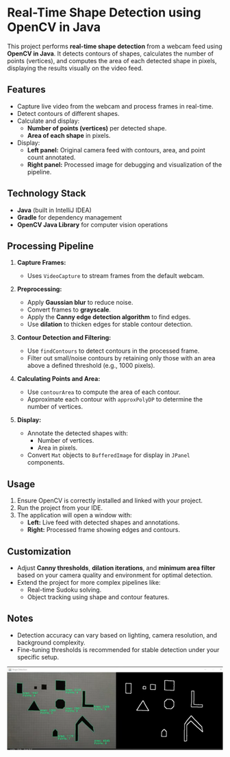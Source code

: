 # Real-Time Shape Detection using OpenCV in Java

This project performs **real-time shape detection** from a webcam feed using **OpenCV in Java**. It detects contours of shapes, calculates the number of points (vertices), and computes the area of each detected shape in pixels, displaying the results visually on the video feed.

## Features

- Capture live video from the webcam and process frames in real-time.
- Detect contours of different shapes.
- Calculate and display:
  - **Number of points (vertices)** per detected shape.
  - **Area of each shape** in pixels.
- Display:
  - **Left panel:** Original camera feed with contours, area, and point count annotated.
  - **Right panel:** Processed image for debugging and visualization of the pipeline.

## Technology Stack

- **Java** (built in IntelliJ IDEA)
- **Gradle** for dependency management
- **OpenCV Java Library** for computer vision operations

## Processing Pipeline

1. **Capture Frames:**
   - Uses `VideoCapture` to stream frames from the default webcam.

2. **Preprocessing:**
   - Apply **Gaussian blur** to reduce noise.
   - Convert frames to **grayscale**.
   - Apply the **Canny edge detection algorithm** to find edges.
   - Use **dilation** to thicken edges for stable contour detection.

3. **Contour Detection and Filtering:**
   - Use `findContours` to detect contours in the processed frame.
   - Filter out small/noise contours by retaining only those with an area above a defined threshold (e.g., 1000 pixels).

4. **Calculating Points and Area:**
   - Use `contourArea` to compute the area of each contour.
   - Approximate each contour with `approxPolyDP` to determine the number of vertices.

5. **Display:**
   - Annotate the detected shapes with:
     - Number of vertices.
     - Area in pixels.
   - Convert `Mat` objects to `BufferedImage` for display in `JPanel` components.

## Usage

1. Ensure OpenCV is correctly installed and linked with your project.
2. Run the project from your IDE.
3. The application will open a window with:
   - **Left:** Live feed with detected shapes and annotations.
   - **Right:** Processed frame showing edges and contours.

## Customization

- Adjust **Canny thresholds**, **dilation iterations**, and **minimum area filter** based on your camera quality and environment for optimal detection.
- Extend the project for more complex pipelines like:
  - Real-time Sudoku solving.
  - Object tracking using shape and contour features.

## Notes

- Detection accuracy can vary based on lighting, camera resolution, and background complexity.
- Fine-tuning thresholds is recommended for stable detection under your specific setup.


![sample.png](src/main/resources/sample.png)
